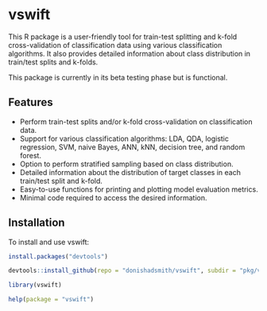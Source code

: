# vswift
This R package is a user-friendly tool for train-test splitting and k-fold cross-validation of classification data using various classification algorithms. It also provides detailed information about class distribution in train/test splits and k-folds.

This package is currently in its beta testing phase but is functional.


## Features

- Perform train-test splits and/or k-fold cross-validation on classification data.
- Support for various classification algorithms: LDA, QDA, logistic regression, SVM, naive Bayes, ANN, kNN, decision tree, and random forest.
- Option to perform stratified sampling based on class distribution.
- Detailed information about the distribution of target classes in each train/test split and k-fold.
- Easy-to-use functions for printing and plotting model evaluation metrics.
- Minimal code required to access the desired information.

## Installation

To install and use vswift:

```R
install.packages("devtools")

devtools::install_github(repo = "donishadsmith/vswift", subdir = "pkg/vswift")

library(vswift)

help(package = "vswift")
```
